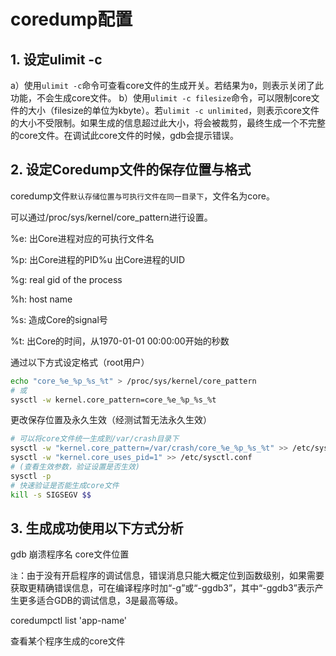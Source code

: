 # **coredump配置**

## 1. 设定ulimit -c

a）使用`ulimit -c`命令可查看core文件的生成开关。若结果为`0`，则表示关闭了此功能，不会生成core文件。
b）使用`ulimit -c filesize`命令，可以限制core文件的大小（filesize的单位为kbyte）。若`ulimit -c unlimited`，则表示core文件的大小不受限制。如果生成的信息超过此大小，将会被裁剪，最终生成一个不完整的core文件。在调试此core文件的时候，gdb会提示错误。

## 2. 设定Coredump文件的保存位置与格式

coredump文件`默认存储位置与可执行文件在同一目录下`，文件名为core。

可以通过/proc/sys/kernel/core_pattern进行设置。

%e: 出Core进程对应的可执行文件名

%p: 出Core进程的PID%u 出Core进程的UID

%g: real gid of the process

%h: host name

%s: 造成Core的signal号

%t: 出Core的时间，从1970-01-01 00:00:00开始的秒数


通过以下方式设定格式（root用户）

```bash
echo "core_%e_%p_%s_%t" > /proc/sys/kernel/core_pattern
# 或
sysctl -w kernel.core_pattern=core_%e_%p_%s_%t
```

更改保存位置及永久生效（经测试暂无法永久生效）
```bash
# 可以将core文件统一生成到/var/crash目录下
sysctl -w "kernel.core_pattern=/var/crash/core_%e_%p_%s_%t" >> /etc/sysctl.conf
sysctl -w "kernel.core_uses_pid=1" >> /etc/sysctl.conf
# (查看生效参数，验证设置是否生效)
sysctl -p 
# 快速验证是否能生成core文件
kill -s SIGSEGV $$
```

## 3. 生成成功使用以下方式分析
gdb 崩溃程序名 core文件位置

`注`：由于没有开启程序的调试信息，错误消息只能大概定位到函数级别，如果需要获取更精确错误信息，可在编译程序时加“-g”或“-ggdb3”，其中“-ggdb3”表示产生更多适合GDB的调试信息，3是最高等级。

coredumpctl list 'app-name'

查看某个程序生成的core文件